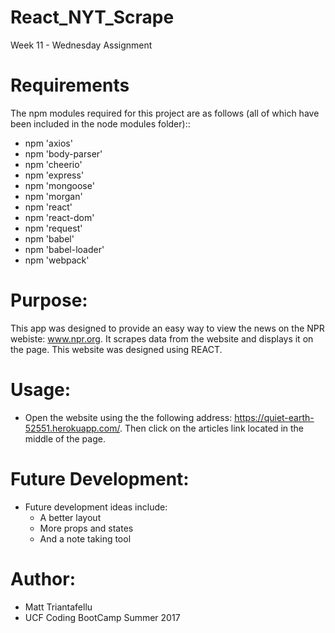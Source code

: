 
# React_NYT_Scrape
Week 11 - Wednesday Assignment

# Requirements
The npm modules required for this project are as follows (all of which have been included in the node modules folder)::
- npm 'axios'
- npm 'body-parser'
- npm 'cheerio'
- npm 'express'
- npm 'mongoose'
- npm 'morgan'
- npm 'react'
- npm 'react-dom'
- npm 'request'
- npm 'babel'
- npm 'babel-loader'
- npm 'webpack'

# Purpose:
This app was designed to provide an easy way to view the news on the NPR webiste: www.npr.org.  It scrapes data from the website and displays it on the page.  This website was designed using REACT.

# Usage:
- Open the website using the the following address:  https://quiet-earth-52551.herokuapp.com/.  Then click on the articles link located in the middle of the page.
            
# Future Development:
- Future development ideas include:
    - A better layout 
    - More props and states
    - And a note taking tool

# Author:
- Matt Triantafellu
- UCF Coding BootCamp Summer 2017
